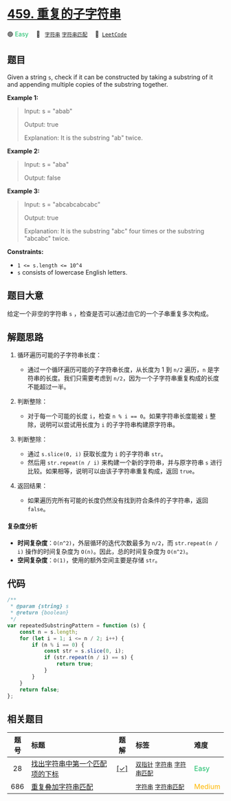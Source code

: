 # [459. 重复的子字符串](https://leetcode.com/problems/repeated-substring-pattern)

🟢 <font color=#15bd66>Easy</font>&emsp; 🔖&ensp; [`字符串`](/tag/string.md) [`字符串匹配`](/tag/string-matching.md)&emsp; 🔗&ensp;[`LeetCode`](https://leetcode.com/problems/repeated-substring-pattern)

## 题目

Given a string `s`, check if it can be constructed by taking a substring of it
and appending multiple copies of the substring together.

**Example 1:**

> Input: s = "abab"
>
> Output: true
>
> Explanation: It is the substring "ab" twice.

**Example 2:**

> Input: s = "aba"
>
> Output: false

**Example 3:**

> Input: s = "abcabcabcabc"
>
> Output: true
>
> Explanation: It is the substring "abc" four times or the substring "abcabc" twice.

**Constraints:**

- `1 <= s.length <= 10^4`
- `s` consists of lowercase English letters.

## 题目大意

给定一个非空的字符串 `s` ，检查是否可以通过由它的一个子串重复多次构成。

## 解题思路

1. 循环遍历可能的子字符串长度：

   - 通过一个循环遍历可能的子字符串长度，从长度为 1 到 `n/2` 遍历，`n` 是字符串的长度。我们只需要考虑到 `n/2`，因为一个子字符串重复构成的长度不能超过一半。

2. 判断整除：

   - 对于每一个可能的长度 `i`，检查 `n % i == 0`。如果字符串长度能被 `i` 整除，说明可以尝试用长度为 `i` 的子字符串构建原字符串。

3. 判断整除：

   - 通过 `s.slice(0, i)` 获取长度为 `i` 的子字符串 `str`。
   - 然后用 `str.repeat(n / i)` 来构建一个新的字符串，并与原字符串 `s` 进行比较。如果相等，说明可以由该子字符串重复构成，返回 `true`。

4. 返回结果：

   - 如果遍历完所有可能的长度仍然没有找到符合条件的子字符串，返回 `false`。

#### 复杂度分析

- **时间复杂度**：`O(n^2)`，外层循环的迭代次数最多为 `n/2`，而 `str.repeat(n / i)` 操作的时间复杂度为 `O(n)`。因此，总的时间复杂度为 `O(n^2)`。
- **空间复杂度**：`O(1)`，使用的额外空间主要是存储 `str`。

## 代码

```javascript
/**
 * @param {string} s
 * @return {boolean}
 */
var repeatedSubstringPattern = function (s) {
	const n = s.length;
	for (let i = 1; i <= n / 2; i++) {
		if (n % i == 0) {
			const str = s.slice(0, i);
			if (str.repeat(n / i) == s) {
				return true;
			}
		}
	}
	return false;
};
```

## 相关题目

<!-- prettier-ignore -->
| 题号 | 标题 | 题解 | 标签 | 难度 |
| :------: | :------ | :------: | :------ | :------ |
| 28 | [找出字符串中第一个匹配项的下标](https://leetcode.com/problems/find-the-index-of-the-first-occurrence-in-a-string) | [[✓]](/problem/0028.md) |  [`双指针`](/tag/two-pointers.md) [`字符串`](/tag/string.md) [`字符串匹配`](/tag/string-matching.md) | <font color=#15bd66>Easy</font> |
| 686 | [重复叠加字符串匹配](https://leetcode.com/problems/repeated-string-match) |  |  [`字符串`](/tag/string.md) [`字符串匹配`](/tag/string-matching.md) | <font color=#ffb800>Medium</font> |